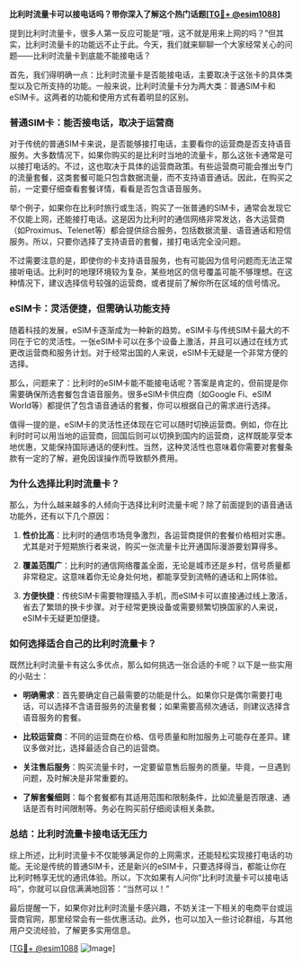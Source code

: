 **比利时流量卡可以接电话吗？带你深入了解这个热门话题[[TG💪+ @esim1088](https://t.me/s/esim1088)]**

提到比利时流量卡，很多人第一反应可能是“哦，这不就是用来上网的吗？”但其实，比利时流量卡的功能远不止于此。今天，我们就来聊聊一个大家经常关心的问题——比利时流量卡到底能不能接电话？

首先，我们得明确一点：比利时流量卡是否能接电话，主要取决于这张卡的具体类型以及它所支持的功能。一般来说，比利时流量卡分为两大类：普通SIM卡和eSIM卡。这两者的功能和使用方式有着明显的区别。

### **普通SIM卡：能否接电话，取决于运营商**

对于传统的普通SIM卡来说，是否能够接打电话，主要看你的运营商是否支持语音服务。大多数情况下，如果你购买的是比利时当地的流量卡，那么这张卡通常是可以接打电话的。不过，这也取决于具体的运营商政策。有些运营商可能会推出专门的流量套餐，这类套餐可能只包含数据流量，而不支持语音通话。因此，在购买之前，一定要仔细查看套餐详情，看看是否包含语音服务。

举个例子，如果你在比利时旅行或生活，购买了一张普通的SIM卡，通常会发现它不仅能上网，还能接打电话。这是因为比利时的通信网络非常发达，各大运营商（如Proximus、Telenet等）都会提供综合服务，包括数据流量、语音通话和短信服务。所以，只要你选择了支持语音的套餐，接打电话完全没问题。

不过需要注意的是，即使你的卡支持语音服务，也有可能因为信号问题而无法正常接听电话。比利时的地理环境较为复杂，某些地区的信号覆盖可能不够理想。在这种情况下，建议选择信号较强的运营商，或者提前了解你所在区域的信号情况。

### **eSIM卡：灵活便捷，但需确认功能支持**

随着科技的发展，eSIM卡逐渐成为一种新的趋势。eSIM卡与传统SIM卡最大的不同在于它的灵活性。一张eSIM卡可以在多个设备上激活，并且可以通过在线方式更改运营商和服务计划。对于经常出国的人来说，eSIM卡无疑是一个非常方便的选择。

那么，问题来了：比利时的eSIM卡能不能接电话呢？答案是肯定的，但前提是你需要确保所选套餐包含语音服务。很多eSIM卡供应商（如Google Fi、eSIM World等）都提供了包含语音通话的套餐，你可以根据自己的需求进行选择。

值得一提的是，eSIM卡的灵活性还体现在它可以随时切换运营商。例如，你在比利时时可以用当地的运营商，回国后则可以切换到国内的运营商，这样既能享受本地优惠，又能保持国际通话的便利性。当然，这种灵活性也意味着你需要对套餐条款有一定的了解，避免因误操作而导致额外费用。

### **为什么选择比利时流量卡？**

那么，为什么越来越多的人倾向于选择比利时流量卡呢？除了前面提到的语音通话功能外，还有以下几个原因：

1. **性价比高**：比利时的通信市场竞争激烈，各运营商提供的套餐价格相对实惠。尤其是对于短期旅行者来说，购买一张流量卡比开通国际漫游要划算得多。
   
2. **覆盖范围广**：比利时的通信网络覆盖全面，无论是城市还是乡村，信号质量都非常稳定。这意味着你无论身处何地，都能享受到流畅的通话和上网体验。

3. **方便快捷**：传统SIM卡需要物理插入手机，而eSIM卡可以直接通过线上激活，省去了繁琐的换卡步骤。对于经常更换设备或需要频繁切换国家的人来说，eSIM卡无疑更加便捷。

### **如何选择适合自己的比利时流量卡？**

既然比利时流量卡有这么多优点，那么如何挑选一张合适的卡呢？以下是一些实用的小贴士：

- **明确需求**：首先要确定自己最需要的功能是什么。如果你只是偶尔需要打电话，可以选择不含语音服务的流量套餐；如果需要高频次通话，则建议选择含语音服务的套餐。

- **比较运营商**：不同的运营商在价格、信号质量和附加服务上可能存在差异。建议多做对比，选择最适合自己的运营商。

- **关注售后服务**：购买流量卡时，一定要留意售后服务的质量。毕竟，一旦遇到问题，及时解决是非常重要的。

- **了解套餐细则**：每个套餐都有其适用范围和限制条件，比如流量是否限速、通话是否有时间限制等。务必在购买前仔细阅读相关条款。

### **总结：比利时流量卡接电话无压力**

综上所述，比利时流量卡不仅能够满足你的上网需求，还能轻松实现接打电话的功能。无论是传统的普通SIM卡，还是新兴的eSIM卡，只要选择得当，都能让你在比利时畅享无忧的通讯体验。所以，下次如果有人问你“比利时流量卡可以接电话吗”，你就可以自信满满地回答：“当然可以！”

最后提醒一下，如果你对比利时流量卡感兴趣，不妨关注一下相关的电商平台或运营商官网，那里经常会有一些优惠活动。此外，也可以加入一些讨论群组，与其他用户交流经验，了解更多实用信息。

[[TG💪+ @esim1088](https://t.me/s/esim1088) ![Image](https://i.postimg.cc/4NQfJmqS/Snipaste-2025-05-13-00-14-12.png)]